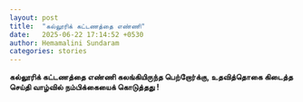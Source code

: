 ```yaml
---
layout: post
title:  "கல்லூரிக் கட்டணத்தை எண்ணி"
date:   2025-06-22 17:14:52 +0530
author: Hemamalini Sundaram
categories: stories
---
```


**கல்லூரிக் கட்டணத்தை எண்ணி கலங்கியிருந்த பெற்றோர்க்கு, உதவித்தொகை கிடைத்த செய்தி
வாழ்வில் நம்பிக்கையைக் கொடுத்தது !**
